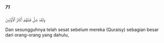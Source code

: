 ##### 71

<span class="ayah">وَلَقَدْ ضَلَّ قَبْلَهُمْ أَكْثَرُ ٱلْأَوَّلِينَ</span>

<span class="ayah_translation">Dan sesungguhnya telah sesat sebelum mereka (Quraisy) sebagian besar dari orang-orang yang dahulu,</span>
